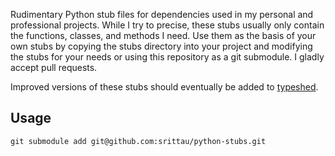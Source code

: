 Rudimentary Python stub files for dependencies used in my personal and
professional projects. While I try to precise, these stubs usually only
contain the functions, classes, and methods I need. Use them as the basis
of your own stubs by copying the stubs directory into your project and
modifying the stubs for your needs or using this repository as a git
submodule. I gladly accept pull requests.

Improved versions of these stubs should eventually be added to
[typeshed](https://github.com/python/typeshed).

## Usage

```
git submodule add git@github.com:srittau/python-stubs.git
```
